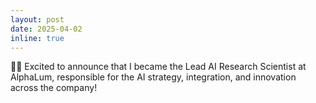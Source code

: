 ```yaml
---
layout: post
date: 2025-04-02
inline: true
---
```


👨‍💻 Excited to announce that I became the Lead AI Research Scientist at AlphaLum, responsible for the AI strategy, integration, and innovation across the company!
